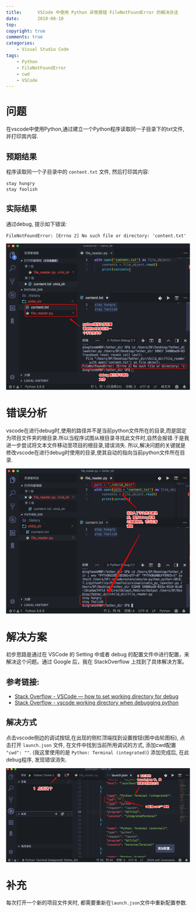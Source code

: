 ```yaml
---
title:      VSCode 中使用 Python 异常报错 FileNotFoundError 的解决办法
date:       2018-08-18
top:
copyright: true
comments: true
categories:
    - Visual Studio Code
tags:
    - Python
    - FileNotFoundError
    - cwd
    - VSCode
---
```

# 问题
在vscode中使用Python,通过建立一个Python程序读取同一子目录下的txt文件, 并打印其内容.

## 预期结果
程序读取同一个子目录中的 `content.txt` 文件, 然后打印其内容:
```
stay hungry
stay foolish
```
## 实际结果
通过debug, 提示如下错误:
```
FileNotFoundError: [Errno 2] No such file or directory: 'content.txt'
```
<!-- more -->

![vscode_python_filenotefound_1-c650](/images/post/vscode_python_filenotefound_1.png)
# 错误分析
vscode在进行debug时,使用的路径并不是当前python文件所在的目录,而是固定为项目文件夹的根目录.所以当程序试图从根目录寻找此文件时,自然会报错.于是我进一步尝试将文本文件移动至项目的根目录,错误消失.
所以,解决问题的关键就是修改vscode在进行debug时使用的目录,使其自动的指向当前python文件所在目录.

![vscode_python_filenotefound_2-c650](/images/post/vscode_python_filenotefound_2.png)

# 解决方案
初步思路是通过在 VSCode 的 Setting 中或者 debug 的配置文件中进行配置，来解决这个问题。通过 Google 后，我在 StackOverflow 上找到了具体解决方案。

## 参考链接:
- [Stack Overflow - VSCode — how to set working directory for debug](https://stackoverflow.com/questions/43801142/vscode-working-directory-when-debugging-python)
- [Stack Overflow - vscode working directory when debugging python](https://stackoverflow.com/questions/43801142/vscode-working-directory-when-debugging-python)

## 解决方式
点击vscode侧边的调试按钮,在出现的侧栏顶端找到设置按钮(图中齿轮图标), 点击打开 `launch.json` 文件, 在文件中找到当前所用调试的方式, 添加cwd配置 `"cwd": ""`. (我这里使用的是 `Python: Terminal (integrated)`) 添加完成后, 在此debug程序, 发现错误消失.

![vscode_python_filenotefound_3-c650](/images/post/vscode_python_filenotefound_3.png)

# 补充
每次打开一个新的项目文件夹时, 都需要重新在`launch.json`文件中重新配置参数.